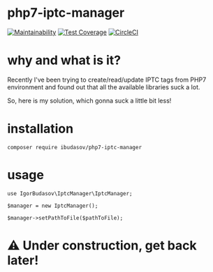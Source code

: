 # php7-iptc-manager

[![Maintainability](https://api.codeclimate.com/v1/badges/8a0f32e9d6ff3948e4d6/maintainability)](https://codeclimate.com/github/ibudasov/php7-iptc-manager/maintainability)
[![Test Coverage](https://api.codeclimate.com/v1/badges/8a0f32e9d6ff3948e4d6/test_coverage)](https://codeclimate.com/github/ibudasov/php7-iptc-manager/test_coverage)
[![CircleCI](https://circleci.com/gh/ibudasov/php7-iptc-manager.svg?style=svg)](https://circleci.com/gh/ibudasov/php7-iptc-manager)

# why and what is it?
Recently I've been trying to create/read/update IPTC tags from PHP7 environment 
and found out that all the available libraries suck a lot.

So, here is my solution, which gonna suck a little bit less! 

# installation
```
composer require ibudasov/php7-iptc-manager
```

# usage
```
use IgorBudasov\IptcManager\IptcManager;

$manager = new IptcManager();

$manager->setPathToFile($pathToFile);

```

# ⚠️ Under construction, get back later!
